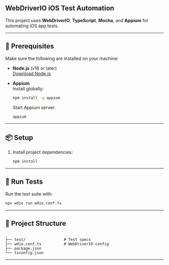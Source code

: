 ## WebDriverIO iOS Test Automation

This project uses **WebDriverIO**, **TypeScript**, **Mocha**, and **Appium** for automating iOS app tests.

---

## 🚀 Prerequisites

Make sure the following are installed on your machine:

- **Node.js** (v16 or later)  
  [Download Node.js](https://nodejs.org/)

- **Appium**  
  Install globally:

  ```bash
  npm install -g appium
  ```

  Start Appium server:

  ```bash
  appium
  ```

---

## 📦 Setup


1. Install project dependencies:

   ```bash
   npm install
   ```

---

## 🧪 Run Tests

Run the test suite with:

```bash
npx wdio run wdio.conf.ts
```

---

## 📁 Project Structure

```
.
├── test/                 # Test specs
├── wdio.conf.ts          # WebDriverIO config
├── package.json
└── tsconfig.json
```

---
